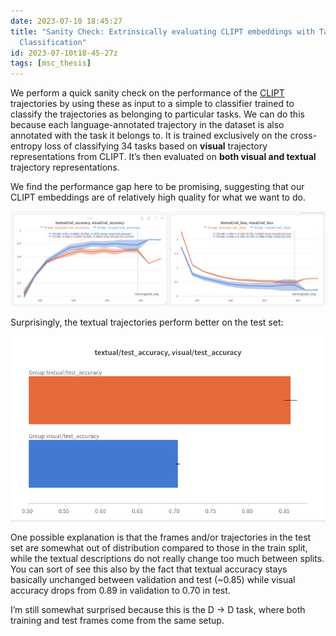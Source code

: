 ```yaml
---
date: 2023-07-10 18:45:27
title: "Sanity Check: Extrinsically evaluating CLIPT embeddings with Task
  Classification"
id: 2023-07-10t18-45-27z
tags: [msc_thesis]
---
```


We perform a quick sanity check on the performance of the
[CLIPT](./2023-07-10t16-36-37z.md) trajectories by using these as input to a
simple to classifier trained to classify the trajectories as belonging to
particular tasks. We can do this because each language-annotated trajectory in
the dataset is also annotated with the task it belongs to. It is trained
exclusively on the cross-entropy loss of classifying 34 tasks based on
**visual** trajectory representations from CLIPT. It’s then evaluated on **both
visual and textual** trajectory representations.

We find the performance gap here to be promising, suggesting that our CLIPT
embeddings are of relatively high quality for what we want to do.

![training curves](./images/task-classifier_curves.png)

Surprisingly, the textual trajectories perform better on the test set:

![test set performance](./images/task-classifier_test.png)

One possible explanation is that the frames and/or trajectories in the test set
are somewhat out of distribution compared to those in the train split, while the
textual descriptions do not really change too much between splits. You can sort
of see this also by the fact that textual accuracy stays basically unchanged
between validation and test (~0.85) while visual accuracy drops from 0.89 in
validation to 0.70 in test.

I’m still somewhat surprised because this is the D -> D task, where both
training and test frames come from the same setup.
